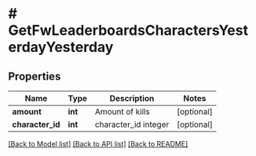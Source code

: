 # # GetFwLeaderboardsCharactersYesterdayYesterday

## Properties

Name | Type | Description | Notes
------------ | ------------- | ------------- | -------------
**amount** | **int** | Amount of kills | [optional]
**character_id** | **int** | character_id integer | [optional]

[[Back to Model list]](../../README.md#models) [[Back to API list]](../../README.md#endpoints) [[Back to README]](../../README.md)
